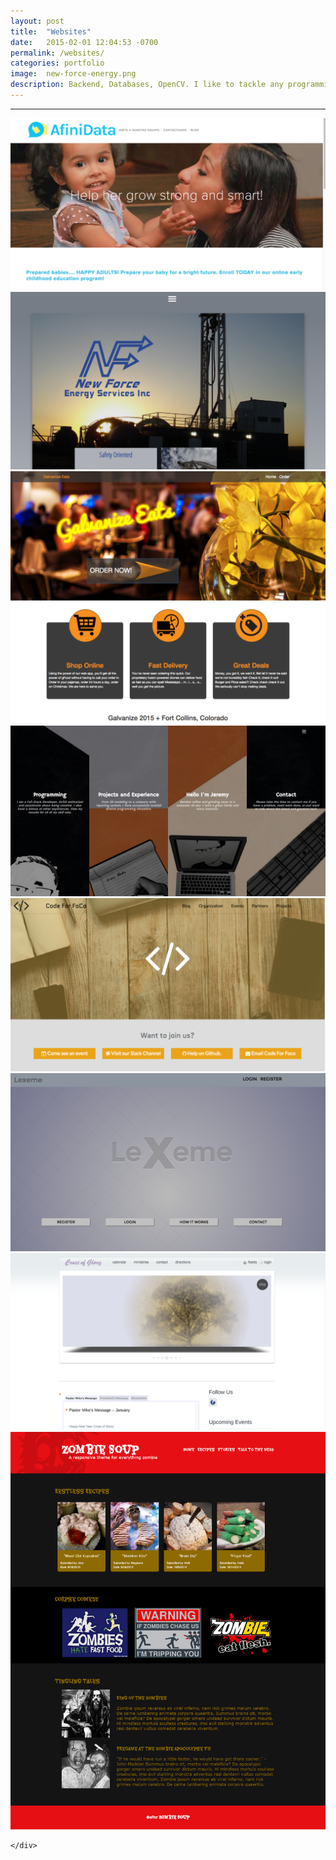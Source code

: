 ```yaml
---
layout: post
title:  "Websites"
date:   2015-02-01 12:04:53 -0700
permalink: /websites/
categories: portfolio
image:	new-force-energy.png
description: Backend, Databases, OpenCV. I like to tackle any programming problem and learn new tech. But I enjoy the front-end user experience the most. Being creative, awesome CSS, and making functional eye-candy is something I could do every day.
---
```


<div class="row">
	<div class="col-xs-12 col-sm-12 col-md-9 col-md-offset-1 col-lg-9 col-lg-offset-1">
		<hr/>
		<div class="col-xs-6 col-sm-6 col-md-6 col-lg-6">
			<a href="http://afinidata.com/"><img class="repeating-post-image" src="/assets/images/afinidata.png"/></a>
			<a href="/new-force-energy/"><img class="repeating-post-image" src="/assets/images/new-force-energy.png"/></a>
			<a href="https://gschool-eats-jeremy.firebaseapp.com/"><img class="repeating-post-image" src="/assets/images/galvanize-eats.png"/></a>
			<a href="https://lexeme.tech/"><img class="repeating-post-image" src="/assets/images/portfolio-example.png"/></a>
		</div>
		<div class="col-xs-6 col-sm-6 col-md-6 col-lg-6">
			<a href="/code-for-foco/"><img class="repeating-post-image" src="/assets/images/code-for-foco.png"/></a>
			<a href="https://lexeme.tech/"><img class="repeating-post-image" src="/assets/images/lexeme-tech.png"/></a>
			<a href="https://crossofglorydenver.org/"><img class="repeating-post-image" src="/assets/images/cross-of-glory.png"/></a>
			<a href="/zombie-soup/"><img class="repeating-post-image" src="/assets/images/zombie-soup.png"/></a>
		</div>
		
	</div>
</div>
